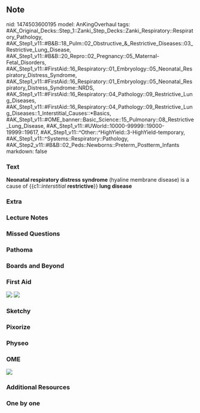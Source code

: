 ## Note
nid: 1474503600195
model: AnKingOverhaul
tags: #AK_Original_Decks::Step_1::Zanki_Step_Decks::Zanki_Respiratory::Respiratory_Pathology, #AK_Step1_v11::#B&B::18_Pulm::02_Obstructive_&_Restrictive_Diseases::03_Restrictive_Lung_Disease, #AK_Step1_v11::#B&B::20_Repro::02_Pregnancy::05_Maternal-Fetal_Disorders, #AK_Step1_v11::#FirstAid::16_Respiratory::01_Embryology::05_Neonatal_Respiratory_Distress_Syndrome, #AK_Step1_v11::#FirstAid::16_Respiratory::01_Embryology::05_Neonatal_Respiratory_Distress_Syndrome::NRDS, #AK_Step1_v11::#FirstAid::16_Respiratory::04_Pathology::09_Restrictive_Lung_Diseases, #AK_Step1_v11::#FirstAid::16_Respiratory::04_Pathology::09_Restrictive_Lung_Diseases::1_Interstitial_Causes::*Basics, #AK_Step1_v11::#OME_banner::Basic_Science::15_Pulmonary::08_Restrictive_Lung_Disease, #AK_Step1_v11::#UWorld::10000-99999::19000-19999::19617, #AK_Step1_v11::^Other::^HighYield::3-HighYield-temporary, #AK_Step1_v11::^Systems::Respiratory::Pathology, #AK_Step2_v11::#B&B::02_Peds::Newborns::Preterm_Postterm_Infants
markdown: false

### Text
<div>
  <div>
    <b>Neonatal respiratory distress syndrome</b> (hyaline membrane
    disease) is a cause of {{c1::<i>interstitial</i>
    <b>restrictive</b>}} <b>lung disease</b>
  </div>
</div>

### Extra


### Lecture Notes


### Missed Questions


### Pathoma


### Boards and Beyond


### First Aid
<div>
  <div>
    <div><img src="tmpP71siJ.png"> <img src="tmp_vhk7z.png"></div>
  </div>
</div>

### Sketchy


### Pixorize


### Physeo


### OME
<div class="ome-widget">
  <a href=
  "https://onlinemeded.org/spa/pulmonary/restrictive-lung-disease/acquire?ref=anki">
  <img src="_OME_AnkiFlashcards_Lesson_1.png"></a>
</div>

### Additional Resources


### One by one

